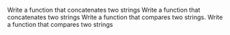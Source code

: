 Write a function that concatenates two strings
Write a function that concatenates two strings
Write a function that compares two strings.
Write a function that compares two strings
